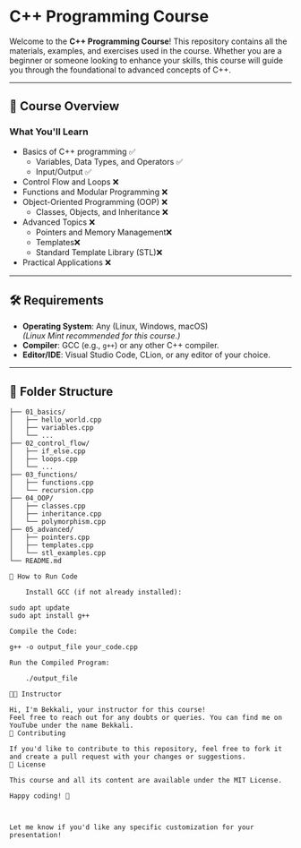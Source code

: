 # C++ Programming Course

Welcome to the **C++ Programming Course**! This repository contains all the materials, examples, and exercises used in the course. Whether you are a beginner or someone looking to enhance your skills, this course will guide you through the foundational to advanced concepts of C++.

---

## 🚀 **Course Overview**

### **What You'll Learn**
- Basics of C++ programming ✅
  - Variables, Data Types, and Operators ✅
  - Input/Output ✅
- Control Flow and Loops ❌
- Functions and Modular Programming ❌
- Object-Oriented Programming (OOP) ❌
  - Classes, Objects, and Inheritance ❌
- Advanced Topics ❌
  - Pointers and Memory Management❌
  - Templates❌
  - Standard Template Library (STL)❌
- Practical Applications ❌

---

## 🛠️ **Requirements**
- **Operating System**: Any (Linux, Windows, macOS)  
  *(Linux Mint recommended for this course.)*
- **Compiler**: GCC (e.g., `g++`) or any other C++ compiler.
- **Editor/IDE**: Visual Studio Code, CLion, or any editor of your choice.

---

## 📂 **Folder Structure**

```plaintext
├── 01_basics/
│   ├── hello_world.cpp
│   ├── variables.cpp
│   └── ...
├── 02_control_flow/
│   ├── if_else.cpp
│   ├── loops.cpp
│   └── ...
├── 03_functions/
│   ├── functions.cpp
│   └── recursion.cpp
├── 04_OOP/
│   ├── classes.cpp
│   ├── inheritance.cpp
│   └── polymorphism.cpp
├── 05_advanced/
│   ├── pointers.cpp
│   ├── templates.cpp
│   └── stl_examples.cpp
└── README.md

🏁 How to Run Code

    Install GCC (if not already installed):

sudo apt update
sudo apt install g++

Compile the Code:

g++ -o output_file your_code.cpp

Run the Compiled Program:

    ./output_file

🧑‍🏫 Instructor

Hi, I'm Bekkali, your instructor for this course!
Feel free to reach out for any doubts or queries. You can find me on YouTube under the name Bekkali.
🌟 Contributing

If you'd like to contribute to this repository, feel free to fork it and create a pull request with your changes or suggestions.
📝 License

This course and all its content are available under the MIT License.

Happy coding! 🎉



Let me know if you'd like any specific customization for your presentation!
